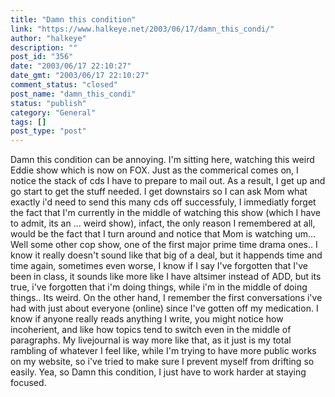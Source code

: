 ```yaml
---
title: "Damn this condition"
link: "https://www.halkeye.net/2003/06/17/damn_this_condi/"
author: "halkeye"
description: ""
post_id: "356"
date: "2003/06/17 22:10:27"
date_gmt: "2003/06/17 22:10:27"
comment_status: "closed"
post_name: "damn_this_condi"
status: "publish"
category: "General"
tags: []
post_type: "post"
---
```


Damn this condition can be annoying. I'm sitting here, watching this weird Eddie show which is now on FOX. Just as the commerical comes on, I notice the stack of cds I have to prepare to mail out. As a result, I get up and go start to get the stuff needed. I get downstairs so I can ask Mom what exactly i'd need to send this many cds off successfuly, I immediatly forget the fact that I'm currently in the middle of watching this show (which I have to admit, its an ... weird show), infact, the only reason I remembered at all, would be the fact that I turn around and notice that Mom is watching um... Well some other cop show, one of the first major prime time drama ones.. I know it really doesn't sound like that big of a deal, but it happends time and time again, sometimes even worse, I know if I say I've forgotten that I've been in class, it sounds like more like I have altsimer instead of ADD, but its true, i've forgotten that i'm doing things, while i'm in the middle of doing things.. Its weird. On the other hand, I remember the first conversations i've had with just about everyone (online) since I've gotten off my medication. I know if anyone really reads anything I write, you might notice how incoherient, and like how topics tend to switch even in the middle of paragraphs. My livejournal is way more like that, as it just is my total rambling of whatever I feel like, while I'm trying to have more public works on my website, so i've tried to make sure I prevent myself from drifting so easily. Yea, so Damn this condition, I just have to work harder at staying focused.